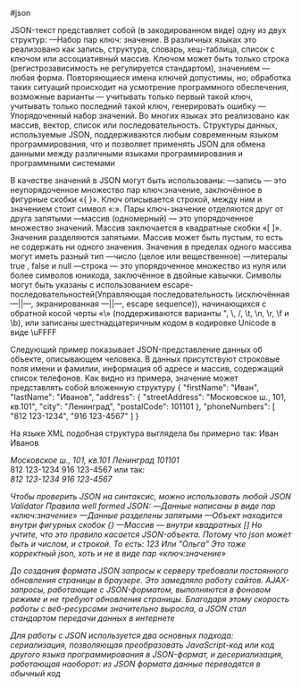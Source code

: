 #json

JSON-текст представляет собой (в закодированном виде) одну из двух структур:
—Набор пар ключ: значение. В различных языках это реализовано как запись, структура, словарь, хеш-таблица, список с ключом или ассоциативный массив. Ключом может быть только строка (регистрозависимость не регулируется стандартом), значением — любая форма. Повторяющиеся имена ключей допустимы, но; обработка таких ситуаций происходит на усмотрение программного обеспечения, возможные варианты — учитывать только первый такой ключ, учитывать только последний такой ключ, генерировать ошибку
—Упорядоченный набор значений. Во многих языках это реализовано как массив, вектор, список или последовательность.
Структуры данных, используемые JSON, поддерживаются любым современным языком программирования, что и позволяет применять JSON для обмена данными между различными языками программирования и программными системами

В качестве значений в JSON могут быть использованы:
—запись — это неупорядоченное множество пар ключ:значение, заключённое в фигурные скобки «{ }». Ключ описывается строкой, между ним и значением стоит символ «:». Пары ключ-значение отделяются друг от друга запятыми
—массив (одномерный) — это упорядоченное множество значений. Массив заключается в квадратные скобки «[ ]». Значения разделяются запятыми. Массив может быть пустым, то есть не содержать ни одного значения. Значения в пределах одного массива могут иметь разный тип
—число (целое или вещественное)
—литералы true , false и null
—строка — это упорядоченное множество из нуля или более символов юникода, заключённое в двойные кавычки. Символы могут быть указаны с использованием escape-последовательностей(Управляющая последовательность (исключённая —||—, экранированная —||—,  escape sequence)), начинающихся с обратной косой черты «\» (поддерживаются варианты \", \\, \/, \t, \n, \r, \f и \b), или записаны шестнадцатеричным кодом в кодировке Unicode в виде \uFFFF

Следующий пример показывает JSON-представление данных об объекте, описывающем человека. В данных присутствуют строковые поля имени и фамилии, информация об адресе и массив, содержащий список телефонов. Как видно из примера, значение может представлять собой вложенную структуру
{
   "firstName": "Иван",
   "lastName": "Иванов",
   "address": {
       "streetAddress": "Московское ш., 101, кв.101",
       "city": "Ленинград",
       "postalCode": 101101
   },
   "phoneNumbers": [
       "812 123-1234",
       "916 123-4567"
   ]
}

На языке XML подобная структура выглядела бы примерно так:
<person>
  <firstName>Иван</firstName>
  <lastName>Иванов</lastName>
  <address>
    <streetAddress>Московское ш., 101, кв.101</streetAddress>
    <city>Ленинград</city>
    <postalCode>101101</postalCode>
  </address>
  <phoneNumbers>
    <phoneNumber>812 123-1234</phoneNumber>
    <phoneNumber>916 123-4567</phoneNumber>
  </phoneNumbers>
</person>
или так:

<person firstName="Иван" lastName="Иванов">
  <address streetAddress="Московское ш., 101, кв.101" city="Ленинград" postalCode="101101" />
  <phoneNumbers>
    <phoneNumber>812 123-1234</phoneNumber>
    <phoneNumber>916 123-4567</phoneNumber>
  </phoneNumbers>
</person>


Чтобы проверить JSON на синтаксис, можно использовать любой JSON Validator
Правила well formed JSON:
—Данные написаны в виде пар «ключ:значение»
—Данные разделены запятыми
—Объект находится внутри фигурных скобок {}
—Массив — внутри квадратных []
Но учтите, что это правило касается JSON-объекта. Потому что json может быть и числом, и строкой. То есть:
123
Или
"Ольга"
Это тоже корректный json, хоть и не в виде пар «ключ:значение»

До создания формата JSON запросы к серверу требовали постоянного обновления страницы в браузере. Это замедляло работу сайтов. AJAX-запросы, работающие с JSON-форматом, выполняются в фоновом режиме и не требуют обновления страницы. Благодаря этому скорость работы с веб-ресурсами значительно выросла, а JSON стал стандартом передачи данных в интернете

Для работы с JSON используется два основных подхода: сериализация, позволяющая преобразовать JavaScript-код или код другого языка программирования в JSON-формат, и десериализация, работающая наоборот: из JSON формата данные переводятся в обычный код